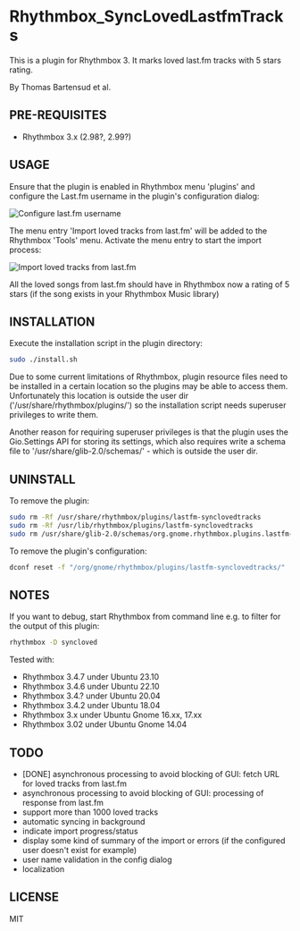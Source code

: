 # Rhythmbox_SyncLovedLastfmTracks


This is a plugin for Rhythmbox 3. It marks loved last.fm tracks with 5 stars rating.

By Thomas Bartensud et al.


## PRE-REQUISITES
- Rhythmbox 3.x (2.98?, 2.99?)


## USAGE
Ensure that the plugin is enabled in Rhythmbox menu 'plugins' and configure the Last.fm username in the plugin's configuration dialog:

![Configure last.fm username](https://user-images.githubusercontent.com/156340/43361375-4da23d92-92cd-11e8-9714-387e999bfe37.png)

The menu entry 'Import loved tracks from last.fm' will be added to the Rhythmbox 'Tools' menu. Activate the menu entry to start the import process:

![Import loved tracks from last.fm](https://user-images.githubusercontent.com/156340/43361260-a6f6b2cc-92ca-11e8-8bf6-24ec24caa250.png)

All the loved songs from last.fm should have in Rhythmbox now a rating of 5 stars (if the song exists in your Rhythmbox Music library)

## INSTALLATION
Execute the installation script in the plugin directory:
```sh
sudo ./install.sh
```

Due to some current limitations of Rhythmbox, plugin resource files need to be installed in a certain location so the plugins may be able to access them. Unfortunately this location is outside the user dir ('/usr/share/rhythmbox/plugins/') so the installation script needs superuser privileges to write them.  

Another reason for requiring superuser privileges is that the plugin uses the Gio.Settings API for storing its settings, which also requires write a schema file to '/usr/share/glib-2.0/schemas/' - which is outside the user dir.

## UNINSTALL
To remove the plugin:
```sh
sudo rm -Rf /usr/share/rhythmbox/plugins/lastfm-synclovedtracks
sudo rm -Rf /usr/lib/rhythmbox/plugins/lastfm-synclovedtracks
sudo rm /usr/share/glib-2.0/schemas/org.gnome.rhythmbox.plugins.lastfm-synclovedtracks.gschema.xml && sudo glib-compile-schemas /usr/share/glib-2.0/schemas/
```

To remove the plugin's configuration:
```sh
dconf reset -f "/org/gnome/rhythmbox/plugins/lastfm-synclovedtracks/"
```

## NOTES
If you want to debug, start Rhythmbox from command line e.g. to filter for the output of this plugin:
```sh
rhythmbox -D syncloved
```

Tested with:
- Rhythmbox 3.4.7 under Ubuntu 23.10
- Rhythmbox 3.4.6 under Ubuntu 22.10
- Rhythmbox 3.4.? under Ubuntu 20.04
- Rhythmbox 3.4.2 under Ubuntu 18.04
- Rhythmbox 3.x under Ubuntu Gnome 16.xx, 17.xx
- Rhythmbox 3.02 under Ubuntu Gnome 14.04


## TODO
- [DONE] asynchronous processing to avoid blocking of GUI: fetch URL for loved tracks from last.fm
- asynchronous processing to avoid blocking of GUI: processing of response from last.fm
- support more than 1000 loved tracks
- automatic syncing in background
- indicate import progress/status
- display some kind of summary of the import or errors (if the configured user doesn't exist for example)
- user name validation in the config dialog
- localization


## LICENSE
MIT
